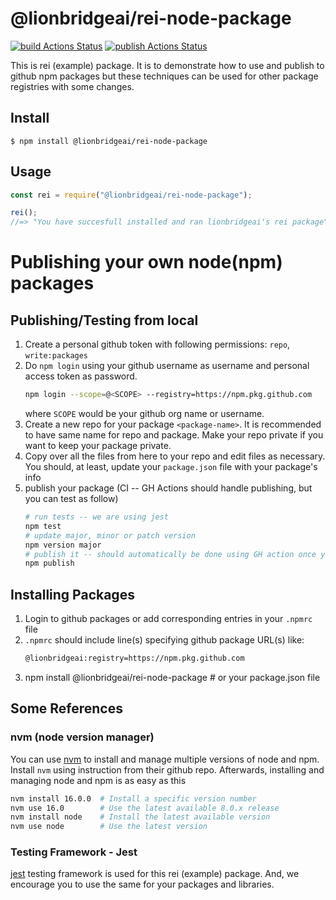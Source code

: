 # @lionbridgeai/rei-node-package

[![build Actions Status](https://github.com/lionbridgeai/rei-node-package/actions/workflows/build.yml/badge.svg)](https://github.com/lionbridgeai/rei-node-package/actions)  [![publish Actions Status](https://github.com/lionbridgeai/rei-node-package/actions/workflows/publish.yml/badge.svg)](https://github.com/lionbridgeai/rei-node-package/actions)

This is rei (example) package. It is to demonstrate how to use and publish to github npm packages but these techniques can be used for other package registries with some changes.

## Install

```
$ npm install @lionbridgeai/rei-node-package
```

## Usage

```js
const rei = require("@lionbridgeai/rei-node-package");

rei();
//=> "You have succesfull installed and ran lionbridgeai's rei package"
```

# Publishing your own node(npm) packages

## Publishing/Testing from local
1. Create a personal github token with following permissions: `repo`, `write:packages`
1. Do `npm login` using your github username as username and personal access token as password.
    ```bash
    npm login --scope=@<SCOPE> --registry=https://npm.pkg.github.com 
    ```
    where `SCOPE` would be your github org name or username.
1. Create a new repo for your package `<package-name>`. It is recommended to have same name for repo and package. Make your repo private if you want to keep your package private.
1. Copy over all the files from here to your repo and edit files as necessary. You should, at least, update your `package.json` file with your package's info
1. publish your package (CI -- GH Actions should handle publishing, but you can test as follow)
    ```sh
    # run tests -- we are using jest
    npm test
    # update major, minor or patch version
    npm version major
    # publish it -- should automatically be done using GH action once you push to master
    npm publish
    ```

## Installing Packages
1. Login to github packages or add corresponding entries in your `.npmrc` file
1. `.npmrc` should include line(s) specifying github package URL(s) like:
    ```sh
    @lionbridgeai:registry=https://npm.pkg.github.com
    ```
1. npm install @lionbridgeai/rei-node-package # or your package.json file

## Some References
### nvm (node version manager)
You can use [nvm](https://github.com/nvm-sh/nvm) to install and manage multiple versions of node and npm. Install `nvm` using instruction from their github repo. Afterwards, installing and managing node and npm is as easy as this
```sh
nvm install 16.0.0  # Install a specific version number
nvm use 16.0        # Use the latest available 8.0.x release
nvm install node    # Install the latest available version
nvm use node        # Use the latest version
```

### Testing Framework - Jest
[jest](https://jestjs.io/) testing framework is used for this rei (example) package. And, we encourage you to use the same for your packages and libraries.
